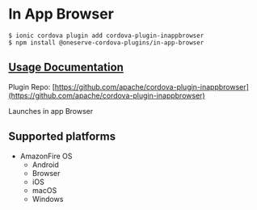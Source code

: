 # In App Browser

```
$ ionic cordova plugin add cordova-plugin-inappbrowser
$ npm install @oneserve-cordova-plugins/in-app-browser
```

## [Usage Documentation](https://oneserve.gitbook.io/oneserve-cordova-plugins/plugins/in-app-browser/)

Plugin Repo: [https://github.com/apache/cordova-plugin-inappbrowser](https://github.com/apache/cordova-plugin-inappbrowser)

Launches in app Browser

## Supported platforms

- AmazonFire OS
  - Android
  - Browser
  - iOS
  - macOS
  - Windows
  


